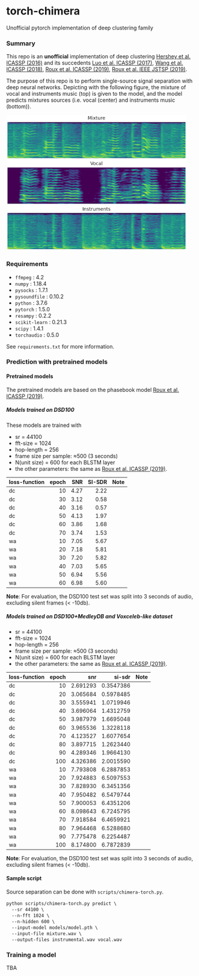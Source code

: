 # torch-chimera
Unofficial pytorch implementation of deep clustering family

### Summary

This repo is an **unofficial** implementation of deep clustering [Hershey et al. ICASSP (2016)] and its succedents [Luo et al. ICASSP (2017)], [Wang et al. ICASSP (2018)], [Roux et al. ICASSP (2019)], [Roux et al. IEEE JSTSP (2019)].

The purpose of this repo is to perform single-source signal separation with deep neural networks.
Depicting with the following figure, the mixture of vocal and instruments music (top) is given to the model, and the model predicts mixtures sources (i.e. vocal (center) and instruments music (bottom)).

![Separating into vocals and instruments](separation.png)

[Hershey et al. ICASSP (2016)]: https://arxiv.org/abs/1508.04306
[Luo et al. ICASSP (2017)]: https://arxiv.org/abs/1611.06265
[Wang et al. ICASSP (2018)]: https://ieeexplore.ieee.org/document/8462507
[Roux et al. ICASSP (2019)]: https://arxiv.org/abs/1810.01395
[Roux et al. IEEE JSTSP (2019)]: https://arxiv.org/abs/1810.01395

### Requirements

* `ffmpeg` : 4.2
* `numpy` : 1.18.4
* `pysocks` : 1.7.1
* `pysoundfile` : 0.10.2
* `python` : 3.7.6
* `pytorch` : 1.5.0
* `resampy` : 0.2.2
* `scikit-learn` : 0.21.3
* `scipy` : 1.4.1
* `torchaudio` : 0.5.0

See `requirements.txt` for more information.

### Prediction with pretrained models

#### Pretrained models

The pretrained models are based on the phasebook model [Roux et al. ICASSP (2019)].

##### Models trained on DSD100

These models are trained with 

- sr = 44100
- fft-size = 1024
- hop-length = 256
- frame size per sample: ≈500 (3 seconds)
- N(unit size) = 600 for each BLSTM layer
- the other parameters: the same as [Roux et al. ICASSP (2019)].

| loss-function  | epoch  | SNR   | SI-SDR  | Note                                   |
| :------------- | -----: | ----: | ------: | :------------------------------------- |
| dc             | 10     | 4.27  | 2.22    |                                        |
| dc             | 30     | 3.12  | 0.58    |                                        |
| dc             | 40     | 3.16  | 0.57    |                                        |
| dc             | 50     | 4.13  | 1.97    |                                        |
| dc             | 60     | 3.86  | 1.68    |                                        |
| dc             | 70     | 3.74  | 1.53    |                                        |
| wa             | 10     | 7.05  | 5.67    |                                        |
| wa             | 20     | 7.18  | 5.81    |                                        |
| wa             | 30     | 7.20  | 5.82    |                                        |
| wa             | 40     | 7.03  | 5.65    |                                        |
| wa             | 50     | 6.94  | 5.56    |                                        |
| wa             | 60     | 6.98  | 5.60    |                                        |

**Note**: For evaluation, the DSD100 test set was split into 3 seconds of audio, excluding silent frames (< -10db).


##### Models trained on DSD100+MedleyDB and Voxceleb-like dataset

- sr = 44100
- fft-size = 1024
- hop-length = 256
- frame size per sample: ≈500 (3 seconds)
- N(unit size) = 600 for each BLSTM layer
- the other parameters: the same as [Roux et al. ICASSP (2019)].

| loss-function  | epoch  | snr       | si-sdr     | Note |
| :------------- | -----: | --------: | ---------: | :--- |
| dc             | 10     | 2.691293  | 0.3547386  |      |
| dc             | 20     | 3.065684  | 0.5978485  |      |
| dc             | 30     | 3.555941  | 1.0719946  |      |
| dc             | 40     | 3.696064  | 1.4312759  |      |
| dc             | 50     | 3.987979  | 1.6695048  |      |
| dc             | 60     | 3.965536  | 1.3228118  |      |
| dc             | 70     | 4.123527  | 1.6077654  |      |
| dc             | 80     | 3.897715  | 1.2623440  |      |
| dc             | 90     | 4.289346  | 1.9664130  |      |
| dc             | 100    | 4.326386  | 2.0015590  |      |
| wa             | 10     | 7.793808  | 6.2887853  |      |
| wa             | 20     | 7.924883  | 6.5097553  |      |
| wa             | 30     | 7.828930  | 6.3451356  |      |
| wa             | 40     | 7.950482  | 6.5479744  |      |
| wa             | 50     | 7.900053  | 6.4351206  |      |
| wa             | 60     | 8.098643  | 6.7245795  |      |
| wa             | 70     | 7.918584  | 6.4659921  |      |
| wa             | 80     | 7.964468  | 6.5288680  |      |
| wa             | 90     | 7.775478  | 6.2254487  |      |
| wa             | 100    | 8.174800  | 6.7872839  |      |

**Note**: For evaluation, the DSD100 test set was split into 3 seconds of audio, excluding silent frames (< -10db).

#### Sample script

Source separation can be done with `scripts/chimera-torch.py`.

```shell
python scripts/chimera-torch.py predict \
  --sr 44100 \
  --n-fft 1024 \
  --n-hidden 600 \
  --input-model models/model.pth \
  --input-file mixture.wav \
  --output-files instrumental.wav vocal.wav 
```

### Training a model

TBA
